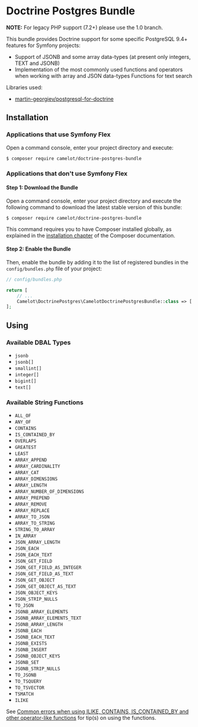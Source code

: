 Doctrine Postgres Bundle
========================

**NOTE:** For legacy PHP support (7.2+) please use the 1.0 branch.

This bundle provides Doctrine support for some specific PostgreSQL 9.4+ features for Symfony projects:

- Support of JSONB and some array data-types (at present only integers, TEXT and JSONB)
- Implementation of the most commonly used functions and operators when working with array and JSON data-types
Functions for text search

Libraries used:

-  [martin-georgiev/postgresql-for-doctrine][georgiev]

Installation
------------

### Applications that use Symfony Flex

Open a command console, enter your project directory and execute:

```console
$ composer require camelot/doctrine-postgres-bundle
```

### Applications that don't use Symfony Flex

#### Step 1: Download the Bundle

Open a command console, enter your project directory and execute the
following command to download the latest stable version of this bundle:

```console
$ composer require camelot/doctrine-postgres-bundle
```

This command requires you to have Composer installed globally, as explained
in the [installation chapter](https://getcomposer.org/doc/00-intro.md)
of the Composer documentation.

#### Step 2: Enable the Bundle

Then, enable the bundle by adding it to the list of registered bundles
in the `config/bundles.php` file of your project:

```php
// config/bundles.php

return [
    // ...
    Camelot\DoctrinePostgres\CamelotDoctrinePostgresBundle::class => ['all' => true],
];
```

Using
-----

### Available DBAL Types

 - `jsonb`
 - `jsonb[]`
 - `smallint[]`
 - `integer[]`
 - `bigint[]`
 - `text[]`

### Available String Functions

 - `ALL_OF`
 - `ANY_OF`
 - `CONTAINS`
 - `IS_CONTAINED_BY`
 - `OVERLAPS`
 - `GREATEST`
 - `LEAST`
 - `ARRAY_APPEND`
 - `ARRAY_CARDINALITY`
 - `ARRAY_CAT`
 - `ARRAY_DIMENSIONS`
 - `ARRAY_LENGTH`
 - `ARRAY_NUMBER_OF_DIMENSIONS`
 - `ARRAY_PREPEND`
 - `ARRAY_REMOVE`
 - `ARRAY_REPLACE`
 - `ARRAY_TO_JSON`
 - `ARRAY_TO_STRING`
 - `STRING_TO_ARRAY`
 - `IN_ARRAY`
 - `JSON_ARRAY_LENGTH`
 - `JSON_EACH`
 - `JSON_EACH_TEXT`
 - `JSON_GET_FIELD`
 - `JSON_GET_FIELD_AS_INTEGER`
 - `JSON_GET_FIELD_AS_TEXT`
 - `JSON_GET_OBJECT`
 - `JSON_GET_OBJECT_AS_TEXT`
 - `JSON_OBJECT_KEYS`
 - `JSON_STRIP_NULLS`
 - `TO_JSON`
 - `JSONB_ARRAY_ELEMENTS`
 - `JSONB_ARRAY_ELEMENTS_TEXT`
 - `JSONB_ARRAY_LENGTH`
 - `JSONB_EACH`
 - `JSONB_EACH_TEXT`
 - `JSONB_EXISTS`
 - `JSONB_INSERT`
 - `JSONB_OBJECT_KEYS`
 - `JSONB_SET`
 - `JSONB_STRIP_NULLS`
 - `TO_JSONB`
 - `TO_TSQUERY`
 - `TO_TSVECTOR`
 - `TSMATCH`
 - `ILIKE`

See [Common errors when using ILIKE, CONTAINS, IS_CONTAINED_BY and other operator-like functions][doc-use-case]
for tip(s) on using the functions.

[georgiev]: https://github.com/martin-georgiev/postgresql-for-doctrine
[doc-symfony]: https://github.com/martin-georgiev/postgresql-for-doctrine/blob/master/docs/INTEGRATING-WITH-SYMFONY.md
[doc-use-case]: https://github.com/martin-georgiev/postgresql-for-doctrine/blob/master/docs/USE-CASES-AND-EXAMPLES.md
